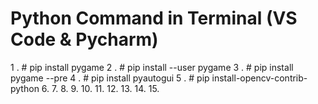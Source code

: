 # Python Command in Terminal (VS Code & Pycharm)

1 . # pip install pygame
2 . # pip install --user pygame
3 . # pip install pygame --pre
4 . # pip install pyautogui
5 . # pip install-opencv-contrib-python
6. 
7. 
8. 
9. 
10. 
11.
12. 
13. 
14.
15. 

